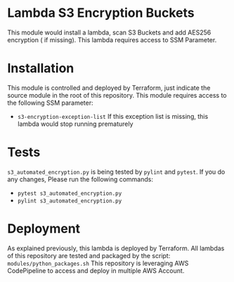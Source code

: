 # Lambda S3 Encryption Buckets

This module would install a lambda, scan S3 Buckets and add AES256 encryption (
if missing).
This lambda requires access to SSM Parameter.

# Installation

This module is controlled and deployed by Terraform, just indicate the source
module in the root of this repository.
This module requires access to the following SSM parameter:
- `s3-encryption-exception-list`
If this exception list is missing, this lambda would stop running prematurely

# Tests

`s3_automated_encryption.py` is being tested by `pylint` and `pytest`. If you do any changes,
Please run the following commands:
- `pytest s3_automated_encryption.py`
- `pylint s3_automated_encryption.py`

# Deployment

As explained previously, this lambda is deployed by Terraform.
All lambdas of this repository are tested and packaged by the script:
`modules/python_packages.sh`
This repository is leveraging AWS CodePipeline to access and deploy in multiple
AWS Account.
